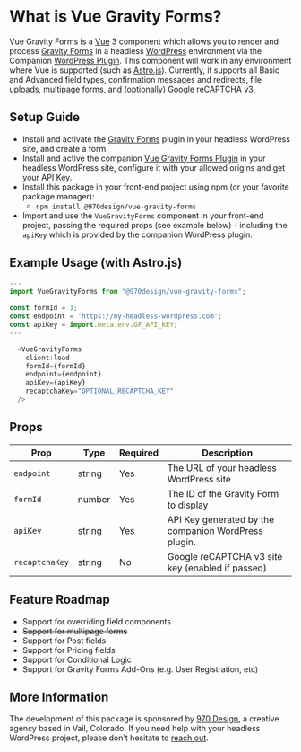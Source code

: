 # What is Vue Gravity Forms?

Vue Gravity Forms is a [Vue](https://vuejs.org/) 3 component which allows you to render and process [Gravity Forms](https://www.gravityforms.com/) in a headless [WordPress](https://wordpress.org/) environment via the Companion [WordPress Plugin](https://github.com/970Design/nsz-vue-gravity-forms-plugin).  This component will work in any environment where Vue is supported (such as [Astro.js](https://astro.build/)).  Currently, it supports all Basic and Advanced field types, confirmation messages and redirects, file uploads, multipage forms, and (optionally) Google reCAPTCHA v3.

## Setup Guide

- Install and activate the [Gravity Forms](https://www.gravityforms.com/) plugin in your headless WordPress site, and create a form.
- Install and active the companion [Vue Gravity Forms Plugin](https://github.com/970Design/nsz-vue-gravity-forms-plugin) in your headless WordPress site, configure it with your allowed origins and get your API Key.
- Install this package in your front-end project using npm (or your favorite package manager):
    - `npm install @970design/vue-gravity-forms`
- Import and use the `VueGravityForms` component in your front-end project, passing the required props (see example below) - including the `apiKey` which is provided by the companion WordPress plugin.

## Example Usage (with Astro.js)

```javascript
---
import VueGravityForms from "@970design/vue-gravity-forms";

const formId = 1;
const endpoint = 'https://my-headless-wordpress.com';
const apiKey = import.meta.env.GF_API_KEY;
---

  <VueGravityForms
    client:load
    formId={formId}
    endpoint={endpoint}
    apiKey={apiKey}
    recaptchaKey="OPTIONAL_RECAPTCHA_KEY"
  />
```

## Props

| Prop | Type | Required | Description                                          |
|------|------|----------|------------------------------------------------------|
| `endpoint` | string | Yes | The URL of your headless WordPress site              |
| `formId` | number | Yes | The ID of the Gravity Form to display                |
| `apiKey` | string | Yes | API Key generated by the companion WordPress plugin. |
| `recaptchaKey` | string | No | Google reCAPTCHA v3 site key (enabled if passed)     |


## Feature Roadmap

- Support for overriding field components
- ~~Support for multipage forms~~
- Support for Post fields
- Support for Pricing fields
- Support for Conditional Logic
- Support for Gravity Forms Add-Ons (e.g. User Registration, etc)

## More Information

The development of this package is sponsored by [970 Design](https://970design.com), a creative agency based in Vail, Colorado.  If you need help with your headless WordPress project, please don't hesitate to [reach out](https://970design.com/reach-out/).
